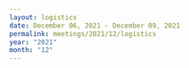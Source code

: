 ```yaml
---
layout: logistics
date: December 06, 2021 - December 09, 2021
permalink: meetings/2021/12/logistics
year: "2021"
month: "12"
---
```


